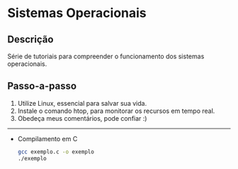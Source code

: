 # Sistemas Operacionais

## Descrição
Série de tutoriais para compreender o funcionamento dos sistemas operacionais.

## Passo-a-passo
1. Utilize Linux, essencial para salvar sua vida.
2. Instale o comando htop, para monitorar os recursos em tempo real.
3. Obedeça meus comentários, pode confiar :)

---
* Compilamento em C
  ```bash
  gcc exemplo.c -o exemplo
  ./exemplo
  ```